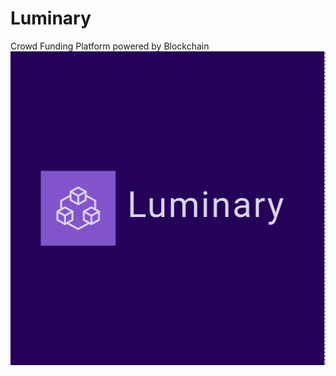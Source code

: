 # Luminary
Crowd Funding Platform powered by Blockchain
![alt text](https://raw.githubusercontent.com/CayenneLow/Luminary/master/static/logo.png)
